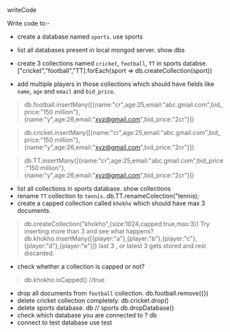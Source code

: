 writeCode

Write code to:-

- create a database named `sports`.
use sports
- list all databases present in local mongod server.
show dbs
- create 3 collections named `cricket`, `football`, `TT` in sports databse.
["cricket","football","TT].forEach(sport => db.createCollection(sport))

- add multiple players in those collections which should have fields like `name`, `age` and `email` and `bid_price`.
> db.football.insertMany([{name:"cr",age:25,email:"abc.gmail.com",bid_price:"150 million"},{name:"y",age:26,email:"xyz@gmail.com",bid_price:"2cr"}])

> db.cricket.insertMany([{name:"cr",age:25,email:"abc.gmail.com",bid_price:"150 million"},{name:"y",age:26,email:"xyz@gmail.com",bid_price:"2cr"}])

> db.TT.insertMany([{name:"cr",age:25,email:"abc.gmail.com",bid_price:"150 million"},{name:"y",age:26,email:"xyz@gmail.com",bid_price:"2cr"}])

- list all collections in sports database.
show collections
- rename `TT` collection to `tennis`.
db.TT.renameColection("tennis);
- create a capped collection called `khokho` which should have max 3 documents.
> db.createCollection("khokho",{size:1024,capped:true,max:3})
  Try inserting more than 3 and see what happens?
  > db.khokho.insertMany([{player:"a"},{player:"b"},{player:"c"},{player:"d"},{player:"e"}])
last 3 , or latest 3 gets stored and rest discarded.
- check whether a collection is capped or not?
> db.khokho.isCapped() //true
- drop all documents from `football` collection.
db.football.remove({})
- delete cricket collection completely.
db.cricket.drop()
- delete sports database.
db // sports
db.dropDatabase()
- check which database you are connected to ?
db
- connect to test database
use test